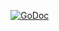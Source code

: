 [![GoDoc](https://godoc.org/github.com/bradberger/imgfmt/optimizer?status.svg)](https://godoc.org/github.com/bradberger/imgfmt/optimizer)
